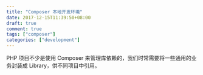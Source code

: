 ```yaml
---
title: "Composer 本地开发环境"
date: 2017-12-15T11:39:50+08:00
draft: true
comment: true
tags: ["composer"]
categories: ["development"]
---
```


PHP 项目不少是使用 Composer 来管理库依赖的，我们时常需要将一些通用的业务封装成 Library，供不同项目中引用。
<!--more-->